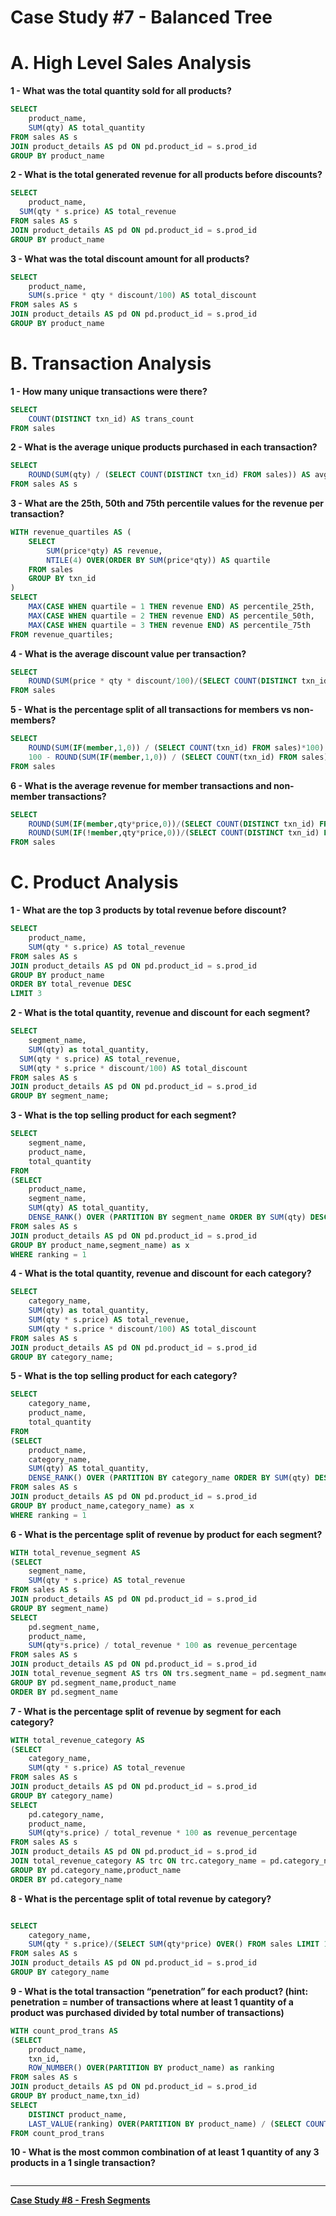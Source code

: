 # Case Study #7 - Balanced Tree

# **A. High Level Sales Analysis**

**1 - What was the total quantity sold for all products?**

```sql
SELECT
	product_name,
	SUM(qty) AS total_quantity
FROM sales AS s
JOIN product_details AS pd ON pd.product_id = s.prod_id
GROUP BY product_name
```

**2 - What is the total generated revenue for all products before discounts?**

```sql
SELECT
	product_name,
  SUM(qty * s.price) AS total_revenue
FROM sales AS s
JOIN product_details AS pd ON pd.product_id = s.prod_id
GROUP BY product_name
```

**3 - What was the total discount amount for all products?**

```sql
SELECT
	product_name,
	SUM(s.price * qty * discount/100) AS total_discount
FROM sales AS s
JOIN product_details AS pd ON pd.product_id = s.prod_id
GROUP BY product_name

```

# **B. Transaction Analysis**

**1 - How many unique transactions were there?**

```sql
SELECT
	COUNT(DISTINCT txn_id) AS trans_count
FROM sales

```

**2 - What is the average unique products purchased in each transaction?**

```sql
SELECT
	ROUND(SUM(qty) / (SELECT COUNT(DISTINCT txn_id) FROM sales)) AS avg_qty
FROM sales AS s
```

**3 - What are the 25th, 50th and 75th percentile values for the revenue per transaction?**

```sql
WITH revenue_quartiles AS (
    SELECT
        SUM(price*qty) AS revenue,
        NTILE(4) OVER(ORDER BY SUM(price*qty)) AS quartile
    FROM sales
    GROUP BY txn_id
)
SELECT
    MAX(CASE WHEN quartile = 1 THEN revenue END) AS percentile_25th,
    MAX(CASE WHEN quartile = 2 THEN revenue END) AS percentile_50th,
    MAX(CASE WHEN quartile = 3 THEN revenue END) AS percentile_75th
FROM revenue_quartiles;
```

**4 - What is the average discount value per transaction?**

```sql
SELECT
	ROUND(SUM(price * qty * discount/100)/(SELECT COUNT(DISTINCT txn_id) FROM sales),2) as avg_discount
FROM sales
```

**5 - What is the percentage split of all transactions for members vs non-members?**

```sql
SELECT
	ROUND(SUM(IF(member,1,0)) / (SELECT COUNT(txn_id) FROM sales)*100) AS member_percentage,
	100 - ROUND(SUM(IF(member,1,0)) / (SELECT COUNT(txn_id) FROM sales)*100) AS non_member_percentage
FROM sales
```

**6 - What is the average revenue for member transactions and non-member transactions?**

```sql
SELECT
	ROUND(SUM(IF(member,qty*price,0))/(SELECT COUNT(DISTINCT txn_id) FROM sales WHERE member),2) as member_avg_revenue,
    ROUND(SUM(IF(!member,qty*price,0))/(SELECT COUNT(DISTINCT txn_id) FROM sales WHERE !member),2) as non_member_avg_revenue
FROM sales
```

# **C. Product Analysis**

**1 - What are the top 3 products by total revenue before discount?**

```sql
SELECT
	product_name,
    SUM(qty * s.price) AS total_revenue
FROM sales AS s
JOIN product_details AS pd ON pd.product_id = s.prod_id
GROUP BY product_name
ORDER BY total_revenue DESC
LIMIT 3
```

**2 - What is the total quantity, revenue and discount for each segment?**

```sql
SELECT
	segment_name,
	SUM(qty) as total_quantity,
  SUM(qty * s.price) AS total_revenue,
  SUM(qty * s.price * discount/100) AS total_discount
FROM sales AS s
JOIN product_details AS pd ON pd.product_id = s.prod_id
GROUP BY segment_name;

```

**3 - What is the top selling product for each segment?**

```sql
SELECT
	segment_name,
    product_name,
    total_quantity
FROM
(SELECT
	product_name,
    segment_name,
    SUM(qty) AS total_quantity,
    DENSE_RANK() OVER (PARTITION BY segment_name ORDER BY SUM(qty) DESC) AS ranking
FROM sales AS s
JOIN product_details AS pd ON pd.product_id = s.prod_id
GROUP BY product_name,segment_name) as x
WHERE ranking = 1

```

**4 - What is the total quantity, revenue and discount for each category?**

```sql
SELECT
	category_name,
	SUM(qty) as total_quantity,
	SUM(qty * s.price) AS total_revenue,
	SUM(qty * s.price * discount/100) AS total_discount
FROM sales AS s
JOIN product_details AS pd ON pd.product_id = s.prod_id
GROUP BY category_name;

```

**5 - What is the top selling product for each category?**

```sql
SELECT
	category_name,
    product_name,
    total_quantity
FROM
(SELECT
	product_name,
    category_name,
    SUM(qty) AS total_quantity,
    DENSE_RANK() OVER (PARTITION BY category_name ORDER BY SUM(qty) DESC) AS ranking
FROM sales AS s
JOIN product_details AS pd ON pd.product_id = s.prod_id
GROUP BY product_name,category_name) as x
WHERE ranking = 1

```

**6 - What is the percentage split of revenue by product for each segment?**

```sql
WITH total_revenue_segment AS
(SELECT
	segment_name,
	SUM(qty * s.price) AS total_revenue
FROM sales AS s
JOIN product_details AS pd ON pd.product_id = s.prod_id
GROUP BY segment_name)
SELECT
	pd.segment_name,
    product_name,
    SUM(qty*s.price) / total_revenue * 100 as revenue_percentage
FROM sales AS s
JOIN product_details AS pd ON pd.product_id = s.prod_id
JOIN total_revenue_segment AS trs ON trs.segment_name = pd.segment_name
GROUP BY pd.segment_name,product_name
ORDER BY pd.segment_name

```

**7 - What is the percentage split of revenue by segment for each category?**

```sql
WITH total_revenue_category AS
(SELECT
	category_name,
	SUM(qty * s.price) AS total_revenue
FROM sales AS s
JOIN product_details AS pd ON pd.product_id = s.prod_id
GROUP BY category_name)
SELECT
	pd.category_name,
    product_name,
    SUM(qty*s.price) / total_revenue * 100 as revenue_percentage
FROM sales AS s
JOIN product_details AS pd ON pd.product_id = s.prod_id
JOIN total_revenue_category AS trc ON trc.category_name = pd.category_name
GROUP BY pd.category_name,product_name
ORDER BY pd.category_name

```

**8 - What is the percentage split of total revenue by category?**

```sql

SELECT
	category_name,
	SUM(qty * s.price)/(SELECT SUM(qty*price) OVER() FROM sales LIMIT 1)*100 AS total_revenue
FROM sales AS s
JOIN product_details AS pd ON pd.product_id = s.prod_id
GROUP BY category_name
```

**9 - What is the total transaction “penetration” for each product? (hint: penetration = number of transactions where at least 1 quantity of a product was purchased divided by total number of transactions)**

```sql
WITH count_prod_trans AS
(SELECT
	product_name,
    txn_id,
    ROW_NUMBER() OVER(PARTITION BY product_name) as ranking
FROM sales AS s
JOIN product_details AS pd ON pd.product_id = s.prod_id
GROUP BY product_name,txn_id)
SELECT
	DISTINCT product_name,
    LAST_VALUE(ranking) OVER(PARTITION BY product_name) / (SELECT COUNT(DISTINCT txn_id) FROM sales) AS penetration
FROM count_prod_trans
```

**10 - What is the most common combination of at least 1 quantity of any 3 products in a 1 single transaction?**

```sql

```

---

[**Case Study #8 - Fresh Segments**](../Case%20Study%20%238%20-%20Fresh%20Segments)
